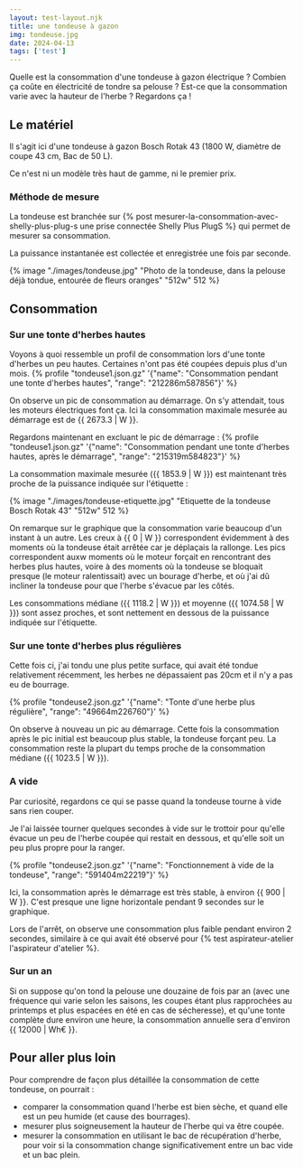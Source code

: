 ```yaml
---
layout: test-layout.njk 
title: une tondeuse à gazon
img: tondeuse.jpg
date: 2024-04-13
tags: ['test']
---
```


Quelle est la consommation d'une tondeuse à gazon électrique ? Combien ça coûte en électricité de tondre sa pelouse ? Est-ce que la consommation varie avec la hauteur de l'herbe ? Regardons ça !
<!-- excerpt -->

## Le matériel
<div id="Introduction">
<div>

Il s'agit ici d'une tondeuse à gazon Bosch Rotak 43 (1800 W, diamètre de coupe 43 cm, Bac de 50 L).

Ce n'est ni un modèle très haut de gamme, ni le premier prix.

### Méthode de mesure

La tondeuse est branchée sur {% post mesurer-la-consommation-avec-shelly-plus-plug-s une prise connectée Shelly Plus PlugS %} qui permet de mesurer sa consommation.

La puissance instantanée est collectée et enregistrée une fois par seconde.

</div>
{% image "./images/tondeuse.jpg" "Photo de la tondeuse, dans la pelouse déjà tondue, entourée de fleurs oranges" "512w" 512 %}
</div>

## Consommation

### Sur une tonte d'herbes hautes

Voyons à quoi ressemble un profil de consommation lors d'une tonte d'herbes un peu hautes. Certaines n'ont pas été coupées depuis plus d'un mois.
{% profile "tondeuse1.json.gz" '{"name": "Consommation pendant une tonte d\'herbes hautes", "range": "212286m587856"}' %}

On observe un pic de consommation au démarrage. On s'y attendait, tous les moteurs électriques font ça. Ici la consommation maximale mesurée au démarrage est de {{ 2673.3 | W }}.

Regardons maintenant en excluant le pic de démarrage :
{% profile "tondeuse1.json.gz" '{"name": "Consommation pendant une tonte d\'herbes hautes, après le démarrage", "range": "215319m584823"}' %}

La consommation maximale mesurée ({{ 1853.9 | W }}) est maintenant très proche de la puissance indiquée sur l'étiquette :

{% image "./images/tondeuse-etiquette.jpg" "Etiquette de la tondeuse Bosch Rotak 43" "512w" 512 %}

On remarque sur le graphique que la consommation varie beaucoup d'un instant à un autre. Les creux à {{ 0 | W }} correspondent évidemment à des moments où la tondeuse était arrêtée car je déplaçais la rallonge. Les pics correspondent auxw moments où le moteur forçait en rencontrant des herbes plus hautes, voire à des moments où la tondeuse se bloquait presque (le moteur ralentissait) avec un bourage d'herbe, et où j'ai dû incliner la tondeuse pour que l'herbe s'évacue par les côtés.

Les consommations médiane ({{ 1118.2 | W }}) et moyenne ({{ 1074.58 | W }}) sont assez proches, et sont nettement en dessous de la puissance indiquée sur l'étiquette.

### Sur une tonte d'herbes plus régulières

Cette fois ci, j'ai tondu une plus petite surface, qui avait été tondue relativement récemment, les herbes ne dépassaient pas 20cm et il n'y a pas eu de bourrage.

{% profile "tondeuse2.json.gz" '{"name": "Tonte d\'une herbe plus régulière", "range": "49664m226760"}' %}

On observe à nouveau un pic au démarrage. Cette fois la consommation après le pic initial est beaucoup plus stable, la tondeuse forçant peu. La consommation reste la plupart du temps proche de la consommation médiane ({{ 1023.5 | W }}).

### A vide

Par curiosité, regardons ce qui se passe quand la tondeuse tourne à vide sans rien couper.

Je l'ai laissée tourner quelques secondes à vide sur le trottoir pour qu'elle évacue un peu de l'herbe coupée qui restait en dessous, et qu'elle soit un peu plus propre pour la ranger.

{% profile "tondeuse2.json.gz" '{"name": "Fonctionnement à vide de la tondeuse", "range": "591404m22219"}' %}

Ici, la consommation après le démarrage est très stable, à environ {{ 900 | W }}. C'est presque une ligne horizontale pendant 9 secondes sur le graphique.

Lors de l'arrêt, on observe une consommation plus faible pendant environ 2 secondes, similaire à ce qui avait été observé pour {% test aspirateur-atelier l'aspirateur d'atelier %}.

### Sur un an

Si on suppose qu'on tond la pelouse une douzaine de fois par an (avec une fréquence qui varie selon les saisons, les coupes étant plus rapprochées au printemps et plus espacées en été en cas de sécheresse), et qu'une tonte complète dure environ une heure, la consommation annuelle sera d'environ {{ 12000 |  Wh€ }}.

<div id="plusloin">

## Pour aller plus loin

Pour comprendre de façon plus détaillée la consommation de cette tondeuse, on pourrait :
- comparer la consommation quand l'herbe est bien sèche, et quand elle est un peu humide (et cause des bourrages).
- mesurer plus soigneusement la hauteur de l'herbe qui va être coupée.
- mesurer la consommation en utilisant le bac de récupération d'herbe, pour voir si la consommation change significativement entre un bac vide et un bac plein.
</div>
